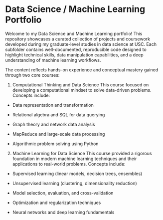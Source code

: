 # Data Science / Machine Learning Portfolio

Welcome to my Data Science and Machine Learning portfolio! This repository showcases a curated collection of projects and coursework developed during my graduate-level studies in data science at USC. Each subfolder contains well-documented, reproducible code designed to highlight technical skills, data manipulation capabilities, and a deep understanding of machine learning workflows.

The content reflects hands-on experience and conceptual mastery gained through two core courses:

1. Computational Thinking and Data Science
This course focused on developing a computational mindset to solve data-driven problems. Concepts include:

- Data representation and transformation

- Relational algebra and SQL for data querying

- Graph theory and network data analysis

- MapReduce and large-scale data processing

- Algorithmic problem solving using Python

2. Machine Learning for Data Science
This course provided a rigorous foundation in modern machine learning techniques and their applications to real-world problems. Concepts include:

- Supervised learning (linear models, decision trees, ensembles)

- Unsupervised learning (clustering, dimensionality reduction)

- Model selection, evaluation, and cross-validation

- Optimization and regularization techniques

- Neural networks and deep learning fundamentals

